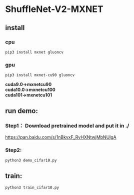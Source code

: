 <!--
 * @Author: your name
 * @Date: 2020-01-31 20:47:01
 * @LastEditTime : 2020-02-02 11:29:44
 * @LastEditors  : Please set LastEditors
 * @Description: In User Settings Edit
 * @FilePath: /ShuffleNet-V2-MXNET/README.md
 -->
# ShuffleNet-V2-MXNET

## install
### cpu
```shell
pip3 install mxnet gluoncv
```
### gpu
```shell
pip3 install mxnet-cu90 gluoncv
```
**cuda9.0->mxnetcu90** <br>
**cuda10.0->mxnetcu100** <br>
**cuda101->mxnetcu101** <br>

## run demo:
### Step1： Download pretrained model and put it in ./
https://pan.baidu.com/s/1nBkvxF_RvHXNtwjMbNUlgA
### Step2:
```python
python3 demo_cifar10.py
```

## train: 
```python
python3 train_cifar10.py
```